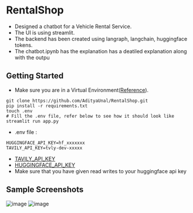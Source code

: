 # RentalShop
- Designed a chatbot for a Vehicle Rental Service.
- The UI is using streamlit.
- The backend has been created using langraph, langchain, huggingface tokens.
- The chatbot.ipynb has the explanation has a deatiled explanation along with the outpu

## Getting Started
- Make sure you are in a Virtual Environment([Reference]([url](https://www.w3schools.com/python/python_virtualenv.asp))).
```shell
git clone https://github.com/AdityaUnal/RentalShop.git
pip install -r requirements.txt
touch .env
# Fill the .env file, refer below to see how it should look like
streamlit run app.py
```
- .env file : 
```text
HUGGINGFACE_API_KEY=hf_xxxxxxx
TAVILY_API_KEY=tvly-dev-xxxxx
```
- [TAVILY_API_KEY]([url](https://docs.tavily.com/documentation/quickstart))
- [HUGGINGFACE_API_KEY]([url](https://www.geeksforgeeks.org/how-to-access-huggingface-api-key/))
- Make sure that you have given read writes to your huggingface api key

## Sample Screenshots

![image](https://github.com/user-attachments/assets/5df213c9-2292-4f18-9000-9963dc32f055)
![image](https://github.com/user-attachments/assets/222d57fa-cea0-4c72-a17f-7baad73b629a)


